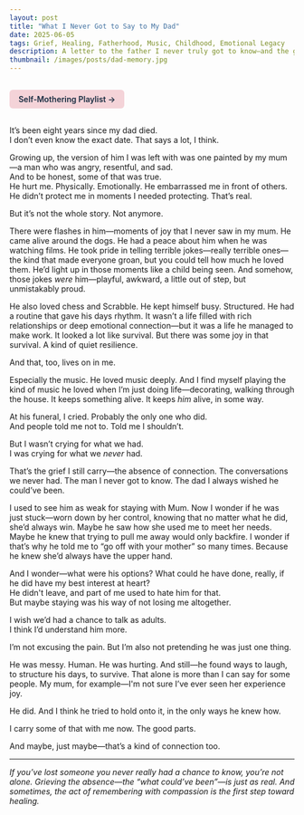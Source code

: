 ```yaml
---
layout: post
title: "What I Never Got to Say to My Dad"
date: 2025-06-05
tags: Grief, Healing, Fatherhood, Music, Childhood, Emotional Legacy
description: A letter to the father I never truly got to know—and the grief of what could’ve been.
thumbnail: /images/posts/dad-memory.jpg
---
```


<a href="https://music.youtube.com/playlist?list=PLuO5E1rh5RqIzePJeOjdXo62gwnYJ748_&si=NvtF0mzI9Sx2IoPu&shuffle=1" 
   target="_blank" 
   class="back-button"
   style="display:inline-block; margin: 1rem auto; background-color: #F4D3D8; color: #1A2D41; padding: 0.5rem 1rem; border-radius: 6px; font-weight: 600; text-decoration: none;">
  Self‑Mothering Playlist →
</a>

It’s been eight years since my dad died.  
I don’t even know the exact date. That says a lot, I think.

Growing up, the version of him I was left with was one painted by my mum—a man who was angry, resentful, and sad.  
And to be honest, some of that was true.  
He hurt me. Physically. Emotionally. He embarrassed me in front of others. He didn’t protect me in moments I needed protecting. That’s real.

But it’s not the whole story. Not anymore.

There were flashes in him—moments of joy that I never saw in my mum. He came alive around the dogs. He had a peace about him when he was watching films. He took pride in telling terrible jokes—really terrible ones—the kind that made everyone groan, but you could tell how much he loved them. He’d light up in those moments like a child being seen. And somehow, those jokes *were* him—playful, awkward, a little out of step, but unmistakably proud.

He also loved chess and Scrabble. He kept himself busy. Structured. He had a routine that gave his days rhythm. It wasn’t a life filled with rich relationships or deep emotional connection—but it was a life he managed to make work. It looked a lot like survival. But there was some joy in that survival. A kind of quiet resilience. 

And that, too, lives on in me.

Especially the music. He loved music deeply. And I find myself playing the kind of music he loved when I’m just doing life—decorating, walking through the house. It keeps something alive. It keeps *him* alive, in some way.  

At his funeral, I cried. Probably the only one who did.  
And people told me not to. Told me I shouldn’t.

But I wasn’t crying for what we had.  
I was crying for what we *never* had.

That’s the grief I still carry—the absence of connection. The conversations we never had. The man I never got to know. The dad I always wished he could’ve been.

I used to see him as weak for staying with Mum. Now I wonder if he was just stuck—worn down by her control, knowing that no matter what he did, she’d always win. Maybe he saw how she used me to meet her needs. Maybe he knew that trying to pull me away would only backfire. I wonder if that’s why he told me to “go off with your mother” so many times. Because he knew she’d always have the upper hand.

And I wonder—what were his options? What could he have done, really, if he did have my best interest at heart?  
He didn't leave, and part of me used to hate him for that.  
But maybe staying was his way of not losing me altogether.

I wish we’d had a chance to talk as adults.  
I think I’d understand him more.

I’m not excusing the pain. But I’m also not pretending he was just one thing.

He was messy. Human. He was hurting. And still—he found ways to laugh, to structure his days, to survive. That alone is more than I can say for some people. My mum, for example—I'm not sure I’ve ever seen her experience joy.

He did. And I think he tried to hold onto it, in the only ways he knew how.

I carry some of that with me now. The good parts.

And maybe, just maybe—that’s a kind of connection too.

---

*If you’ve lost someone you never really had a chance to know, you’re not alone. Grieving the absence—the “what could’ve been”—is just as real. And sometimes, the act of remembering with compassion is the first step toward healing.*
